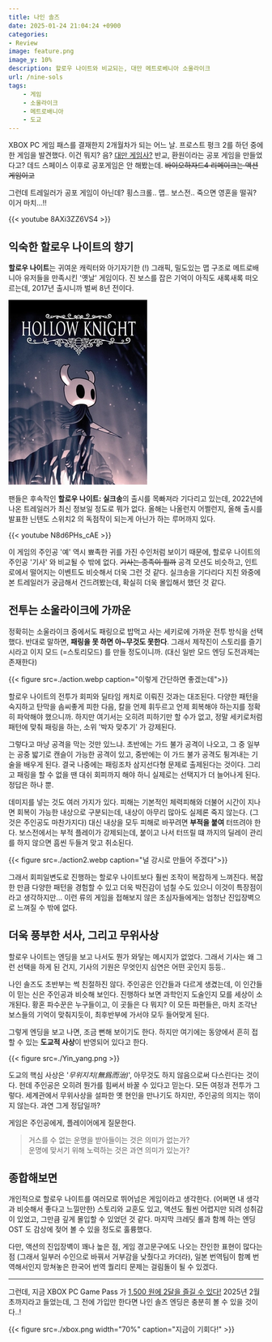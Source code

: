 ```yaml
---
title: 나인 솔즈
date: 2025-01-24 21:04:24 +0900
categories:
- Review
image: feature.png
image_y: 10%
description: 할로우 나이트와 비교되는, 대만 메트로베니아 소울라이크
url: /nine-sols
tags:
    - 게임
    - 소울라이크
    - 메트로배니아
    - 도교
---
```


XBOX PC 게임 패스를 결재한지 2개월차가 되는 어느 날. 프로스트 펑크 2를 하던 중에 한 게임을 발견했다. 이건 뭐지? 음? [대만 게임사?](https://shop.redcandlegames.com/ko-KR) 반교, 환원이라는 공포 게임을 만들었다고? 데드 스페이스 이후로 공포게임은 안 해봤는데. ~~바이오하자드4 리메이크는 액션 게임이고~~ 

그런데 트레일러가 공포 게임이 아닌데? 횡스크롤.. 맵.. 보스전.. 죽으면 영혼을 떨궈? 이거 마치...!!

{{< youtube 8AXi3ZZ6VS4 >}}

## 익숙한 할로우 나이트의 향기

**할로우 나이트**는 귀여운 캐릭터와 아기자기한 (!) 그래픽, 밀도있는 맵 구조로 메트로배니아 유저들을 만족시킨 '옛날' 게임이다. 진 보스를 잡은 기억이 아직도 새록새록 떠오르는데, 2017년 출시니까 벌써 8년 전이다. 

![위풍당당 꼬마 기사](hollowknight.png)

팬들은 후속작인 **할로우 나이트: 실크송**의 출시를 목빠져라 기다리고 있는데, 2022년에 나온 트레일러가 최신 정보일 정도로 뭐가 없다. 올해는 나올런지 어쩔런지, 올해 출시를 발표한 닌텐도 스위치2 의 독점작이 되는게 아닌가 하는 루머까지 있다.

{{< youtube N8d6PHs_cAE >}}

이 게임의 주인공 '예' 역시 뾰족한 귀를 가진 수인처럼 보이기 때문에, 할로우 나이트의 주인공 '기사' 와 비교될 수 밖에 없다. ~~기사는 종족이 뭘까~~ 공격 모션도 비슷하고, 인트로에서 떨어지는 이벤트도 비슷해서 더욱 그런 것 같다. 실크송을 기다리다 지친 와중에 본 트레일러가 궁금해서 건드려봤는데, 확실히 더욱 몰입해서 했던 것 같다. 

## 전투는 소울라이크에 가까운

정확히는 소울라이크 중에서도 패링으로 밥먹고 사는 세키로에 가까운 전투 방식을 선택했다. 반대로 말하면, **패링을 못 하면 아~무것도 못한다**. 그래서 제작진이 스토리를 즐기시라고 이지 모드 (=스토리모드) 를 만들 정도이니까. (대신 일반 모드 엔딩 도전과제는 존재한다)

{{< figure src=./action.webp caption="이렇게 간단하면 좋겠는데">}}

할로우 나이트의 전투가 회피와 딜타임 캐치로 이뤄진 것과는 대조된다. 다양한 패턴을 숙지하고 탄막을 솜씨좋게 피한 다음, 칼을 언제 휘두르고 언제 회복해야 하는지를 정확히 파악해야 했으니까. 하지만 여기서는 오히려 피하기만 할 수가 없고, 정말 세키로처럼 패턴에 맞춰 패링을 하는, 소위 '박자 맞추기' 가 강제된다. 

그렇다고 마냥 공격을 막는 것만 있느냐. 초반에는 가드 불가 공격이 나오고, 그 중 일부는 공중 밟기로 캔슬이 가능한 공격이 있고, 중반에는 이 가드 불가 공격도 튕겨내는 기술을 배우게 된다. 결국 나중에는 패링조차 삼지선다형 문제로 출제된다는 것이다. 그리고 패링을 할 수 없을 땐 대쉬 회피까지 해야 하니 실제로는 선택지가 더 늘어나게 된다. 정답은 하나 뿐. 

데미지를 넣는 것도 여러 가지가 있다. 피해는 기본적인 체력피해와 더불어 시간이 지나면 회복이 가능한 내상으로 구분되는데, 내상이 아무리 많아도 실제론 죽지 않는다. (그것은 주인공도 마찬가지다) 대신 내상을 모두 피해로 바꾸려면 **부적을 붙여** 터뜨려야 한다. 보스전에서는 부적 플레이가 강제되는데, 붙이고 나서 터뜨릴 떄 까지의 딜레이 관리를 하지 않으면 흠씬 두들겨 맞고 취소된다.

{{< figure src=./action2.webp caption="널 강시로 만들어 주겠다">}}

그래서 회피일변도로 진행하는 할로우 나이트보다 훨씬 조작이 복잡하게 느껴진다. 복잡한 만큼 다양한 패턴을 경험할 수 있고 더욱 박진감이 넘칠 수도 있으니 이것이 특장점이라고 생각하지만... 이런 류의 게임을 접해보지 않은 초심자들에게는 엄청난 진입장벽으로 느껴질 수 밖에 없다.

## 더욱 풍부한 서사, 그리고 무위사상

할로우 나이트는 엔딩을 보고 나서도 뭔가 와닿는 메시지가 없었다. 그래서 기사는 왜 그런 선택을 하게 된 건지, 기사의 기원은 무엇인지 심연은 어떤 곳인지 등등..

나인 솔즈도 초반부는 썩 친절하진 않다. 주인공은 인간들과 다르게 생겼는데, 이 인간들이 믿는 신은 주인공과 비슷해 보인다. 진행하다 보면 과학인지 도술인지 모를 세상이 소개된다. 황혼 파수꾼은 누구들이고, 이 곳들은 다 뭐지? 이 모든 파편들은, 마치 조각난 보스들의 기억이 맞춰지듯이, 최후반부에 가서야 모두 들어맞게 된다. 

그렇게 엔딩을 보고 나면, 조금 뻔해 보이기도 한다. 하지만 여기에는 동양에서 흔히 접할 수 있는 **도교적 사상**이 반영되어 있다고 한다.

{{< figure src=./Yin_yang.png >}}

도교의 핵심 사상은 '_무위지치(無爲而治)_', 아무것도 하지 않음으로써 다스린다는 것이다. 헌데 주인공은 오히려 뭔가를 힘써서 바꿀 수 있다고 믿는다. 모든 여정과 전투가 그렇다. 세계관에서 무위사상을 설파한 옛 현인을 만나기도 하지만, 주인공의 의지는 꺾이지 않는다. 과연 그게 정답일까? 

게임은 주인공에게, 플레이어에게 질문한다. 

> 거스를 수 없는 운명을 받아들이는 것은 의미가 없는가?   
> 운명에 맞서기 위해 노력하는 것은 과연 의미가 있는가?

## 종합해보면 

개인적으로 할로우 나이트를 여러모로 뛰어넘은 게임이라고 생각한다. (어쩌면 내 생각과 비슷해서 좋다고 느낄만한) 스토리와 교훈도 있고, 액션도 훨씬 어렵지만 되려 성취감이 있었고, 그만큼 깊게 몰입할 수 있었던 것 같다. 마지막 크레딧 롤과 함께 하는 엔딩 OST 도 감상에 젖어 볼 수 있을 정도로 훌륭했다.

다만, 액션의 진입장벽이 꽤나 높은 점, 게임 경고문구에도 나오는 잔인한 표현이 많다는 점 (그래서 일부러 수인으로 바꿔서 거부감을 낮췄다고 카더라), 일본 번역팀이 함꼐 번역해서인지 망쳐놓은 한국어 번역 퀄리티 문제는 걸림돌이 될 수 있겠다. 

---

그런데, 지금 XBOX PC Game Pass 가 [1,500 원에 2달을 즐길 수 있다!](https://www.xbox.com/ko-KR/xbox-game-pass#join) 2025년 2월 초까지라고 들었는데, 그 전에 가입만 한다면 나인 솔즈 엔딩은 충분히 볼 수 있을 것이다..!

{{< figure src=./xbox.png width="70%" caption="지금이 기회다!" >}}

